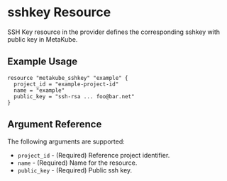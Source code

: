 # sshkey Resource

SSH Key resource in the provider defines the corresponding sshkey with public key in MetaKube.

## Example Usage

```hcl
resource "metakube_sshkey" "example" {
  project_id = "example-project-id"
  name = "example"
  public_key = "ssh-rsa ... foo@bar.net"
}
```

## Argument Reference

The following arguments are supported:

* `project_id` - (Required) Reference project identifier.
* `name` - (Required) Name for the resource.
* `public_key` - (Required) Public ssh key.
